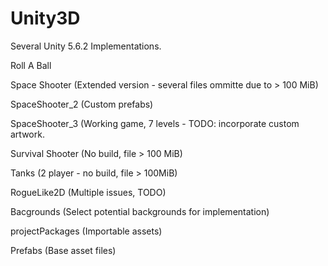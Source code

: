 # Unity3D

Several Unity 5.6.2 Implementations.

Roll A Ball

Space Shooter (Extended version - several files ommitte due to > 100 MiB)

SpaceShooter_2 (Custom prefabs)

SpaceShooter_3 (Working game, 7 levels - TODO: incorporate custom artwork.  

Survival Shooter (No build, file > 100 MiB)

Tanks (2 player - no build, file > 100MiB)

RogueLike2D (Multiple issues, TODO)

Bacgrounds (Select potential backgrounds for implementation)

projectPackages (Importable assets)

Prefabs (Base asset files)


